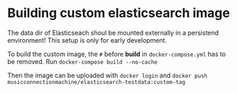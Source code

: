 # Building custom elasticsearch image

The data dir of Elasticseach shoul be mounted externally in a persistend environment! This setup is only for early development.

To build the custom image, the `#` before **build** in `docker-compose.yml` has to be removed. Run `docker-compose build --no-cache`

Then the image can be uploaded with `docker login` and `docker push musicconnectionmachine/elasticsearch-testdata:custom-tag`